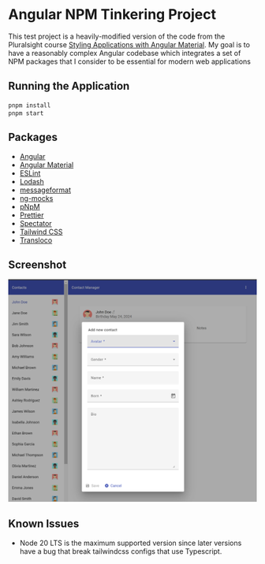 # Angular NPM Tinkering Project

This test project is a heavily-modified version of the code from the Pluralsight course [Styling Applications with Angular Material](https://www.pluralsight.com/courses/angular-material). My goal is to have a reasonably complex Angular codebase which integrates a set of NPM packages that I consider to be essential for modern web applications

## Running the Application

```shell
pnpm install
pnpm start
```

## Packages

- [Angular](https://angular.dev/)
- [Angular Material](https://material.angular.io/)
- [ESLint](https://eslint.org/)
- [Lodash](https://lodash.com/)
- [messageformat](https://messageformat.github.io/messageformat/)
- [ng-mocks](https://ng-mocks.sudo.eu/)
- [pNpM](https://pnpm.io/)
- [Prettier](https://prettier.io/)
- [Spectator](https://ngneat.github.io/spectator/)
- [Tailwind CSS](https://tailwindcss.com/)
- [Transloco](https://jsverse.github.io/transloco/)

## Screenshot

![Angular NPM Tinkering Project Preview](screenshots/preview.png)

## Known Issues

- Node 20 LTS is the maximum supported version since later versions have a bug that break tailwindcss configs that use Typescript.
